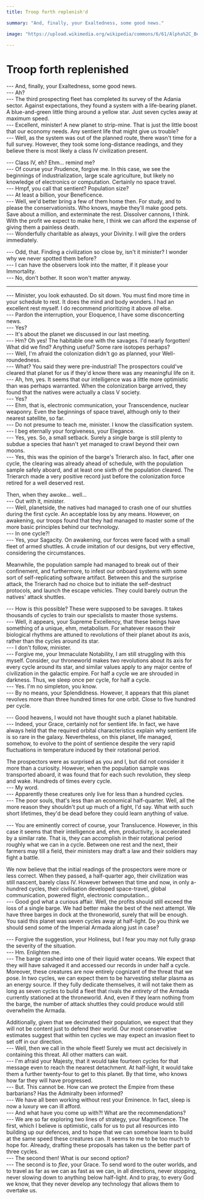 ```yaml
---
title: Troop forth replenish'd

summary: "And, finally, your Exaltedness, some good news."

image: "https://upload.wikimedia.org/wikipedia/commons/6/61/Alpha%2C_Beta_and_Proxima_Centauri_%281%29.jpg"

---
```


# Troop forth replenished 

--- And, finally, your Exaltedness, some good news. <br/>
--- Ah? <br/>
--- The third prospecting fleet has completed its survey of the Adania sector. Against expectations, they found a system with a life-bearing planet. A blue-and-green little thing around a yellow star. Just seven cycles away at maximum speed.<br/>
--- Excellent, minister! A new planet to strip-mine. That is just the little boost that our economy needs. Any sentient life that might give us trouble?<br/>
--- Well, as the system was out of the planned route, there wasn't time for a full survey. However, they took some long-distance readings, and they believe there is most likely a class IV civilization present.<br/>

--- Class IV, eh? Ehm... remind me?<br/>
--- Of course your Prudence, forgive me. In this case, we see the beginnings of industrialization, large scale agriculture, but likely no knowledge of electronics or computation. Certainly no space travel.<br/>
--- Hmpf, you call that sentient? Population size?<br/>
--- At least a billion, your Beneficence.<br/>
--- Well, we'd better bring a few of them home then. For study, and to please the conservationists. Who knows, maybe they'll make good pets. Save about a million, and exterminate the rest. Dissolver cannons, I think. With the profit we expect to make here, I think we can afford the expense of giving them a painless death.<br/>
--- Wonderfully charitable as always, your Divinity. I will give the orders immediately.

--- Odd, that. Finding a civilization so close by, isn't it minister? I wonder why we never spotted them before?<br/>
--- I can have the observers look into the matter, if it please your Immortality.<br/>
--- No, don't bother. It soon won't matter anyway.

***

--- Minister, you look exhausted. Do sit down. You must find more time in your schedule to rest. It does the mind and body wonders. I had an excellent rest myself. I do recommend prioritizing it above _all_ else.<br/>
--- Pardon the interruption, your Eloquence, I have some disconcerting news.<br/>
--- Yes?<br/>
--- It's about the planet we discussed in our last meeting.<br/>
--- Hm? Oh yes! The habitable one with the savages. I'd nearly forgotten! What did we find? Anything useful? Some rare isotopes perhaps?<br/>
--- Well, I'm afraid the colonization didn't go as planned, your Well-roundedness.<br/>
--- What? You said they were pre-industrial! The prospectors could've cleared that planet for us if they'd know there was any meaningful life on it.<br/>
--- Ah, hm, yes. It seems that our intelligence was a little more optimistic than was perhaps warranted. When the colonization barge arrived, they found that the natives were actually a class V society.<br/>
--- Yes?<br/>
--- Ehm, that is, electronic communication, your Transcendence, nuclear weaponry. Even the beginnings of space travel, although only to their nearest satellite, so far.<br/>
--- Do not presume to teach me, minister. I know the classification system.<br/>
--- I beg eternally your forgiveness, your Elegance.<br/>
--- Yes, yes. So, a small setback. Surely a single barge is still plenty to subdue a species that hasn't yet managed to crawl beyond their own moons.<br/>
--- Yes, this was the opinion of the barge's Trierarch also. In fact, after one cycle, the clearing was already ahead of schedule, with the population sample safely aboard, and at least one sixth of the population cleared. The Trierarch made a very positive record just before the colonization force retired for a well deserved rest.

Then, when they awoke&hellip; well&hellip;<br/>
--- Out with it, minister.<br/>
--- Well, planetside, the natives had managed to crash one of our shuttles during the first cycle. An acceptable loss by any means. However, on awakening, our troops found that they had managed to master  some of the more basic principles behind our technology. <br/>
--- In one cycle?! <br/>
--- Yes, your Sagacity. On awakening, our forces were faced with a small fleet of armed shuttles. A crude imitation of our designs, but very effective, considering the circumstances.

Meanwhile, the population sample had managed to break out of their confinement, and furthermore, to infest our onboard systems with some sort of self-replicating software artifact. Between this and the surprise attack, the Trierarch had no choice but to initiate the self-destruct protocols, and launch the escape vehicles. They could barely outrun the natives' attack shuttles.

--- How is this possible? These were supposed to be savages. It takes thousands of cycles to train our specialists to master those systems.<br/>
--- Well, it appears, your Supreme Excellency, that these beings have something of a unique, ehm, metabolism. For whatever reason their biological rhythms are attuned to revolutions of their planet about its axis, rather than the cycles around its star.<br/>
--- I don't follow, minister.<br/>
--- Forgive me, your Immaculate Notability, I am still struggling with this myself. Consider, our throneworld makes two revolutions about its axis for every cycle around its star, and similar values apply to any major centre of civilization in the galactic empire. For half a cycle we are shrouded in darkness. Thus, we sleep once per cycle, for half a cycle. <br/>
--- Yes. I'm no simpleton, you know.<br/>
--- By no means, your Splendidness. However,  it appears that this planet revolves more than three hundred times for one orbit. Close to five hundred per cycle.

--- Good heavens, I would not have thought such a planet habitable.<br/>
--- Indeed, your Grace, certainly not for sentient life. In fact, we have always held that the required orbital characteristics explain why sentient life is so rare in the galaxy. Nevertheless, on this planet, life managed, somehow, to evolve to the point of sentience despite the very rapid fluctuations in temperature induced by their rotational period.

The prospectors were as surprised as you and I, but did not consider it more than a curiosity. However, when the population sample was transported aboard, it was found that for each such revolution, they sleep and wake. Hundreds of times every cycle.<br/>
--- My word.<br/>
--- Apparently these creatures only live for less than a hundred cycles. <br/>
--- The poor souls, that's less than an economical half-quarter. Well, all the more reason they shouldn't put up much of a fight, I'd say. What with such short lifetimes, they'd be dead before they could learn anything of value.

--- You are eminently correct of course, your Translucence. However, in this case it seems that their intelligence and, ehm, productivity, is accelerated by a similar rate. That is, they can accomplish in their rotational period roughly what we can in a cycle. Between one rest and the next, their farmers may till a field, their ministers may draft a law and their soldiers may fight a battle. 

We now believe that the initial readings of the prospectors were more or less correct. When they passed, a half-quarter ago, their civilization was still nascent, barely class IV. However between that time and now, in only a-hundred cycles, their civilisation developed space-travel, global communication, powered flight, electronic computation&hellip;<br/>
--- Good god what a curious affair. Well, the profits should still exceed the loss of a single barge. We had better make the best of the next attempt. We have three barges in dock at the throneworld, surely that will be enough. You said this planet was seven cycles away at half-light. Do you think we should send some of the Imperial Armada along just in case?

--- Forgive the suggestion, your Holiness, but I fear you may not fully grasp the severity of the situation. <br/>
--- Hm. Enlighten me.<br/>
--- The barge crashed into one of their liquid water oceans. We expect that they will have salvaged it and accessed our records in under half a cycle. Moreover, these creatures are now entirely cognizant of the threat that we pose. In two cycles, we can expect them to be harvesting stellar plasma as an energy source. If they fully dedicate themselves, it will not take them as long as seven cycles to build a fleet that rivals the _entirety_ of the Armada currently stationed at the throneworld. And, even if they learn nothing from the barge, the number of attack shuttles they could produce would still overwhelm the Armada.

Additionally, given that we decimated their population, we expect that they will not be content just to defend their world. Our most conservative estimates suggest that within ten cycles we may expect an invasion fleet to set off in our direction.<br/>
--- Well, then we call in the whole fleet! Surely we must act decisively in containing this threat. All other matters can wait.<br/>
--- I'm afraid your Majesty, that it would take fourteen cycles for that message even to reach the nearest detachment. At half-light, it would take them a further twenty-four to get to this planet. By that time, who knows how far they will have progressed.<br/>
--- But. This cannot be. How can we protect the Empire from these barbarians? Has the Admiralty been informed?<br/>
--- We have all been working without rest your Eminence. In fact, sleep is now a luxury we can ill afford.<br/>
--- And what have you come up with?! What are the recommendations?<br/>
--- We are so far exploring two lines of strategy, your Magnificence. The first, which I believe is optimistic, calls for us to put all resources into building up our defences, and to hope that we can somehow learn to build at the same speed these creatures can. It seems to me to be too much to hope for. Already, drafting these proposals has taken us the better part of three cycles.<br/>
--- The second then! What is our second option?<br/>
--- The second is to _flee_, your Grace. To send word to the outer worlds, and to travel as far as we can as fast as we can, in all directions, never stopping, never slowing down to anything below half-light. And to pray, to every God we know, that they never develop any technology that allows them to overtake us.



